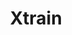 ---  
schema: Xtrain  
title: Xtrain  
organization: Sample Department  
notes: Used in 3 lineage(s)  
resources:  
  - name: Xtrain 
    url: /Users/kensu/Customers/Kensu/Xtrain 
    format : csv  
license: None  
category:
  - Education  
maintainer: User  
maintainer_email: UserMail  
---